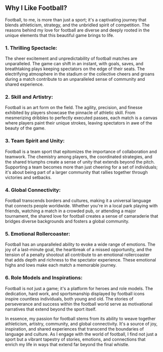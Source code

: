 ## Why I Like Football?

Football, to me, is more than just a sport; it's a captivating journey that blends athleticism, strategy, and the unbridled spirit of competition. The reasons behind my love for football are diverse and deeply rooted in the unique elements that this beautiful game brings to life.

### 1. Thrilling Spectacle:

The sheer excitement and unpredictability of football matches are unparalleled. The game can shift in an instant, with goals, saves, and breathtaking plays keeping spectators on the edge of their seats. The electrifying atmosphere in the stadium or the collective cheers and groans during a match contribute to an unparalleled sense of community and shared experience.

### 2. Skill and Artistry:

Football is an art form on the field. The agility, precision, and finesse exhibited by players showcase the pinnacle of athletic skill. From mesmerizing dribbles to perfectly executed passes, each match is a canvas where players paint their unique strokes, leaving spectators in awe of the beauty of the game.

### 3. Team Spirit and Unity:

Football is a team sport that epitomizes the importance of collaboration and teamwork. The chemistry among players, the coordinated strategies, and the shared triumphs create a sense of unity that extends beyond the pitch. Supporting a team becomes more than just cheering for a set of individuals; it's about being part of a larger community that rallies together through victories and setbacks.

### 4. Global Connectivity:

Football transcends borders and cultures, making it a universal language that connects people worldwide. Whether you're in a local park playing with friends, watching a match in a crowded pub, or attending a major tournament, the shared love for football creates a sense of camaraderie that bridges diverse backgrounds and fosters a global community.

### 5. Emotional Rollercoaster:

Football has an unparalleled ability to evoke a wide range of emotions. The joy of a last-minute goal, the heartbreak of a missed opportunity, and the tension of a penalty shootout all contribute to an emotional rollercoaster that adds depth and richness to the spectator experience. These emotional highs and lows make each match a memorable journey.

### 6. Role Models and Inspirations:

Football is not just a game; it's a platform for heroes and role models. The dedication, hard work, and sportsmanship displayed by football icons inspire countless individuals, both young and old. The stories of perseverance and success within the football world serve as motivational narratives that extend beyond the sport itself.

In essence, my passion for football stems from its ability to weave together athleticism, artistry, community, and global connectivity. It's a source of joy, inspiration, and shared experiences that transcend the boundaries of language and culture. As I engage with the world of football, I find not just a sport but a vibrant tapestry of stories, emotions, and connections that enrich my life in ways that extend far beyond the final whistle.